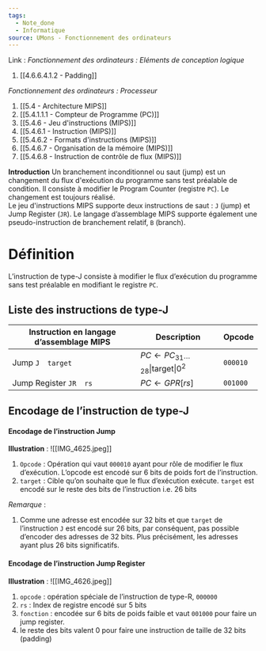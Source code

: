 ```yaml
---
tags:
  - Note_done
  - Informatique
source: UMons - Fonctionnement des ordinateurs
---
```


Link :
_Fonctionnement des ordinateurs : Eléments de conception logique_
1. [[4.6.6.4.1.2 - Padding]]

_Fonctionnement des ordinateurs : Processeur_
1. [[5.4 - Architecture MIPS]]
2. [[5.4.1.1.1 - Compteur de Programme (PC)]]
3. [[5.4.6 - Jeu d'instructions (MIPS)]]
4. [[5.4.6.1 - Instruction (MIPS)]]
5. [[5.4.6.2 - Formats d'instructions (MIPS)]]
6. [[5.4.6.7 - Organisation de la mémoire (MIPS)]]
7. [[5.4.6.8 - Instruction de contrôle de flux (MIPS)]]

**Introduction**
Un branchement inconditionnel ou saut (jump) est un changement du flux d'exécution du programme sans test préalable de condition. Il consiste à modifier le Program Counter (registre `PC`). Le changement est toujours réalisé.
\
Le jeu d'instructions MIPS supporte deux instructions de saut : `J` (jump) et Jump Register (`JR`). Le langage d’assemblage MIPS supporte également une pseudo-instruction de branchement relatif, `B` (branch).
# Définition
L’instruction de type-J consiste à modifier le flux d’exécution du programme sans test préalable en modifiant le registre `PC`. 

## Liste des instructions de type-J
| Instruction en langage d’assemblage MIPS | Description                                           | Opcode   |
| ---------------------------------------- | ----------------------------------------------------- | -------- |
| Jump `J  target`                         | $PC \leftarrow PC_{31\cdots 28}\| \text{target}\|0^2$ | `000010` |
| Jump Register `JR  rs`                   | $PC\leftarrow GPR\left[rs\right]$                     | `001000` |



## Encodage de l’instruction de type-J
#### Encodage de l’instruction Jump 
**Illustration** : ![[IMG_4625.jpeg]]
1. `Opcode` : Opération qui vaut `000010` ayant pour rôle de modifier le flux d’exécution. L’opcode est encodé sur 6 bits de poids fort de l’instruction.
2. `target` : Cible qu’on souhaite que le flux d’exécution exécute. `target` est encodé sur le reste des bits de l’instruction i.e. 26 bits 

_Remarque_ :
1. Comme une adresse est encodée sur 32 bits et que `target` de l’instruction `J` est encodé sur 26 bits, par conséquent, pas possible d’encoder des adresses de 32 bits. Plus précisément, les adresses ayant plus 26 bits significatifs.

#### Encodage de l’instruction Jump Register 
**Illustration** : ![[IMG_4626.jpeg]]
1. `opcode` : opération spéciale de l’instruction de type-R, `000000` 
2. `rs` : Index de registre encodé sur 5 bits 
3. `fonction` : encodée sur 6 bits de poids faible et vaut `001000` pour faire un jump register.
4. le reste des bits valent 0 pour faire une instruction de taille de 32 bits (padding)




